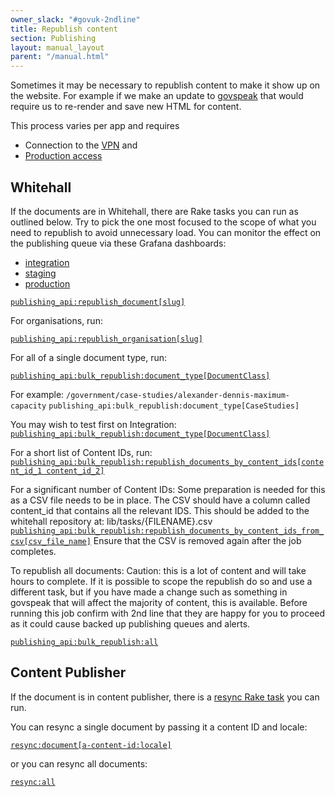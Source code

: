 ```yaml
---
owner_slack: "#govuk-2ndline"
title: Republish content
section: Publishing
layout: manual_layout
parent: "/manual.html"
---
```


Sometimes it may be necessary to republish content to make it show up on the website. For example if we make an update to [govspeak][govspeak-repo] that would require us to re-render and save new HTML for content.

This process varies per app and requires

- Connection to the [VPN][vpn] and
- [Production access][production-access]

## Whitehall

If the documents are in Whitehall, there are Rake tasks you can run as outlined below. Try to pick the one most focused to the scope of what you need to republish to avoid unnecessary load. You can monitor the effect on the publishing queue via these Grafana dashboards:

- [integration](https://grafana.integration.publishing.service.gov.uk/dashboard/file/sidekiq.json?refresh=1m&orgId=1&var-Application=whitehall&var-Interval=$__auto_interval)
- [staging](https://grafana.blue.staging.govuk.digital/dashboard/file/sidekiq.json?refresh=1m&orgId=1&var-Application=whitehall&var-Interval=$__auto_interval)
- [production](https://grafana.blue.production.govuk.digital/dashboard/file/sidekiq.json?refresh=1m&orgId=1&var-Application=whitehall&var-Interval=$__auto_interval)

[`publishing_api:republish_document[slug]`][republish-whitehall-doc-jenkins]

For organisations, run:

[`publishing_api:republish_organisation[slug]`][republish-whitehall-org-jenkins]

For all of a single document type, run:

[`publishing_api:bulk_republish:document_type[DocumentClass]`][republish-whitehall-document-type-jenkins]

For example:
`/government/case-studies/alexander-dennis-maximum-capacity`
`publishing_api:bulk_republish:document_type[CaseStudies]`

You may wish to test first on Integration:
[`publishing_api:bulk_republish:document_type[DocumentClass]`][republish-whitehall-document-type-jenkins-integration]

For a short list of Content IDs, run:
[`publishing_api:bulk_republish:republish_documents_by_content_ids[content_id_1 content_id_2]`][republish-whitehall-content-ids-jenkins]

For a significant number of Content IDs:
Some preparation is needed for this as a CSV file needs to be in place. The CSV should have a column called content_id that contains all the relevant IDS. This should be added to the whitehall repository at:
lib/tasks/{FILENAME}.csv
[`publishing_api:bulk_republish:republish_documents_by_content_ids_from_csv[csv_file_name]`][republish-whitehall-csv-jenkins]
Ensure that the CSV is removed again after the job completes.

To republish all documents:
Caution: this is a lot of content and will take hours to complete. If it is possible to scope the republish do so and use a different task, but if you have made a change such as something in govspeak that will affect the majority of content, this is available. Before running this job confirm with 2nd line that they are happy for you to proceed as it could cause backed up publishing queues and alerts.

[`publishing_api:bulk_republish:all`][republish-whitehall-all-jenkins]

## Content Publisher

If the document is in content publisher, there is a [resync Rake task][resync-rake-task] you can run.

You can resync a single document by passing it a content ID and locale:

[`resync:document[a-content-id:locale]`][resync-single-jenkins]

or you can resync all documents:

[`resync:all`][resync-all-jenkins]

[govspeak-repo]: https://github.com/alphagov/govspeak/
[resync-rake-task]: https://github.com/alphagov/content-publisher/blob/master/lib/tasks/resync.rake
[resync-single-jenkins]: https://deploy.blue.production.govuk.digital/job/run-rake-task/parambuild/?TARGET_APPLICATION=content-publisher&MACHINE_CLASS=backend&RAKE_TASK=resync:document[a-content-id:locale]
[resync-all-jenkins]: https://deploy.blue.production.govuk.digital/job/run-rake-task/parambuild/?TARGET_APPLICATION=content-publisher&MACHINE_CLASS=backend&RAKE_TASK=resync:all
[republish-whitehall-doc-jenkins]: https://deploy.blue.production.govuk.digital/job/run-rake-task/parambuild/?TARGET_APPLICATION=whitehall&MACHINE_CLASS=whitehall_backend&RAKE_TASK=publishing_api:republish_document[slug]
[republish-whitehall-org-jenkins]: https://deploy.blue.production.govuk.digital/job/run-rake-task/parambuild/?TARGET_APPLICATION=whitehall&MACHINE_CLASS=whitehall_backend&RAKE_TASK=publishing_api:republish_organisation[slug]
[republish-whitehall-document-type-jenkins]: https://deploy.blue.production.govuk.digital/job/run-rake-task/parambuild/?TARGET_APPLICATION=whitehall&MACHINE_CLASS=whitehall_backend&RAKE_TASK=publishing_api:bulk_republish:document_type[DocumentClass]
[republish-whitehall-content-ids-jenkins]: https://deploy.blue.production.govuk.digital/job/run-rake-task/parambuild/?TARGET_APPLICATION=whitehall&MACHINE_CLASS=whitehall_backend&RAKE_TASK=publishing_api:bulk_republish:republish_documents_by_content_ids[content_id_1%20content_id_2]
[republish-whitehall-csv-jenkins]: https://deploy.blue.production.govuk.digital/job/run-rake-task/parambuild/?TARGET_APPLICATION=whitehall&MACHINE_CLASS=whitehall_backend&RAKE_TASK=publishing_api:bulk_republish:publishing_api:bulk_republish:republish_documents_by_content_ids_from_csv[csv_file_name]
[republish-whitehall-all-jenkins]: https://deploy.blue.production.govuk.digital/job/run-rake-task/parambuild/?TARGET_APPLICATION=whitehall&MACHINE_CLASS=whitehall_backend&RAKE_TASK=publishing_api:bulk_republish:all
[vpn]:https://docs.publishing.service.gov.uk/manual/vpn.html
[republish-whitehall-document-type-jenkins-integration]:https://deploy.integration.publishing.service.gov.uk/job/run-rake-task/parambuild/?TARGET_APPLICATION=whitehall&MACHINE_CLASS=whitehall_backend&RAKE_TASK=publishing_api:bulk_republish:document_type[DocumentClass]
[production-access]:https://docs.publishing.service.gov.uk/manual/rules-for-getting-production-access.html
